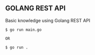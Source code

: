 ## GOLANG REST API

Basic knowledge using Golang REST API

```
$ go run main.go

OR

$ go run .
```
